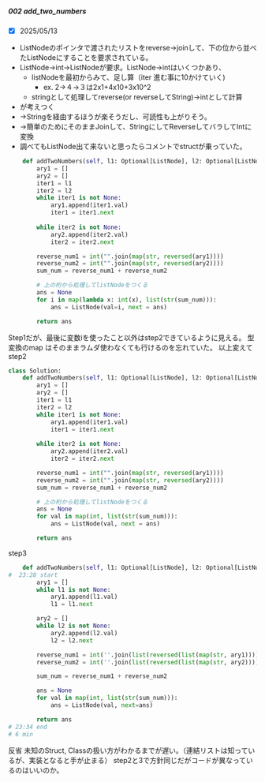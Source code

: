 ##### 002 add_two_numbers
- [x] 2025/05/13

- ListNodeのポインタで渡されたリストをreverse→joinして、下の位から並べたListNodeにすることを要求されている。
- ListNode→int→ListNodeが要求。ListNode→intはいくつかあり、
    - listNodeを最初からみて、足し算（iter 進む事に10かけていく)
        - ex. 2→４→３は2x1+4x10+3x10^2
    - stringとして処理してreverse(or reverseしてString)→intとして計算
- が考えつく
- →Stringを経由するほうが楽そうだし、可読性も上がりそう。
- →簡単のためにそのままJoinして、StringにしてReverseしてバラしてIntに変換
- 調べてもListNode出て来ないと思ったらコメントでstructが乗っていた。

```python
    def addTwoNumbers(self, l1: Optional[ListNode], l2: Optional[ListNode]) -> Optional[ListNode]:
        ary1 = []
        ary2 = []
        iter1 = l1
        iter2 = l2
        while iter1 is not None:
            ary1.append(iter1.val)
            iter1 = iter1.next
        
        while iter2 is not None:
            ary2.append(iter2.val)
            iter2 = iter2.next

        reverse_num1 = int("".join(map(str, reversed(ary1))))
        reverse_num2 = int("".join(map(str, reversed(ary2))))
        sum_num = reverse_num1 + reverse_num2

        # 上の桁から処理してlistNodeをつくる
        ans = None
        for i in map(lambda x: int(x), list(str(sum_num))): 
            ans = ListNode(val=i, next = ans)

        return ans
```

Step1だが、最後に変数iを使ったこと以外はstep2できているように見える。
型変換のmap はそのままラムダ使わなくても行けるのを忘れていた。
以上変えてstep2
```python
class Solution:
    def addTwoNumbers(self, l1: Optional[ListNode], l2: Optional[ListNode]) -> Optional[ListNode]:
        ary1 = []
        ary2 = []
        iter1 = l1
        iter2 = l2
        while iter1 is not None:
            ary1.append(iter1.val)
            iter1 = iter1.next
        
        while iter2 is not None:
            ary2.append(iter2.val)
            iter2 = iter2.next

        reverse_num1 = int("".join(map(str, reversed(ary1))))
        reverse_num2 = int("".join(map(str, reversed(ary2))))
        sum_num = reverse_num1 + reverse_num2

        # 上の桁から処理してlistNodeをつくる
        ans = None
        for val in map(int, list(str(sum_num))): 
            ans = ListNode(val, next = ans)

        return ans
```

step3
```python
    def addTwoNumbers(self, l1: Optional[ListNode], l2: Optional[ListNode]) -> Optional[ListNode]:
#  23:28 start
        ary1 = []
        while l1 is not None:
            ary1.append(l1.val)
            l1 = l1.next

        ary2 = []
        while l2 is not None:
            ary2.append(l2.val)
            l2 = l2.next

        reverse_num1 = int(''.join(list(reversed(list(map(str, ary1))))))
        reverse_num2 = int(''.join(list(reversed(list(map(str, ary2))))))

        sum_num = reverse_num1 + reverse_num2

        ans = None
        for val in map(int, list(str(sum_num))):
            ans = ListNode(val, next=ans)

        return ans
# 23:34 end
# 6 min
```

反省
未知のStruct, Classの扱い方がわかるまでが遅い。（連結リストは知っているが、実装となると手が止まる）
step2と3で方針同じだがコードが異なっているのはいいのか。
